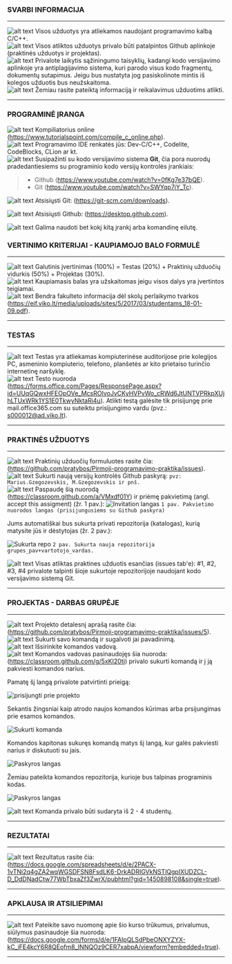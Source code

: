 ### SVARBI INFORMACIJA 
---
![alt text][logo] Visos užduotys yra atliekamos naudojant programavimo kalbą C/C++.  <br/>
![alt text][logo] Visos atliktos užduotys privalo būti patalpintos Github aplinkoje (praktinės užduotys ir projektas). <br/>
![alt text][logo] Privalote laikytis sąžiningumo taisyklių, kadangi kodo versijavimo aplinkoje yra antiplagijavimo sistema, kuri parodo visus kodo fragmentų, dokumentų sutapimus. Jeigu bus nustatyta jog pasiskolinote mintis iš kolegos užduotis bus neužskaitoma. <br/>
![alt text][logo] Žemiau rasite pateiktą informaciją ir reikalavimus užduotims atlikti.  

---

### PROGRAMINĖ ĮRANGA

![alt text][logo] Kompiliatorius online (https://www.tutorialspoint.com/compile_c_online.php).<br/>
![alt text][logo] Programavimo IDE renkatės jūs: Dev-C/C++, Codelite, CodeBlocks, CLion ar kt. <br/>
![alt text][logo] Susipažinti su kodo versijavimo sistema **Git**, čia pora nuorodų pradedantiesiems su programinio kodo versijų kontrolės įrankiais: 
> - Github (https://www.youtube.com/watch?v=0fKg7e37bQE). 
> - Git (https://www.youtube.com/watch?v=SWYqp7iY_Tc). 

![alt text][logo] Atsisiųsti Git: (https://git-scm.com/downloads).

![alt text][logo] Atsisiųsti Github: (https://desktop.github.com).

![alt text][logo] Galima naudoti bet kokį kitą įrankį arba komandinę eilutę.


### VERTINIMO KRITERIJAI - KAUPIAMOJO BALO FORMULĖ 
---
 ![alt text][logo]  Galutinis įvertinimas (100%) = Testas (20%) + Praktinių užduočių vidurkis (50%) + Projektas (30%).\
 ![alt text][logo]  Kaupiamasis balas yra užskaitomas jeigu visos dalys yra įvertintos teigiamai.\
 ![alt text][logo]  Bendra fakulteto informacija dėl skolų perlaikymo tvarkos (https://eif.viko.lt/media/uploads/sites/5/2017/03/studentams_18-01-09.pdf).
 
---
### TESTAS
---
 ![alt text][logo] Testas yra atliekamas kompiuterinėse auditorijose prie kolegijos PC, asmeninio kompiuterio, telefono, planšetės ar kito prietaiso turinčio internetinę naršyklę.\
![alt text][logo] Testo nuoroda (https://forms.office.com/Pages/ResponsePage.aspx?id=UUqGQwxHFEOpOVe_McsROIvoJvCKyHVPvWo_cRWd6JtUNTVPRkpXUjhLTUxWRk1YS1E0TkwyNktaRi4u). Atlikti testą galėsite tik prisijungę prie mail.office365.com su suteiktu prisijungimo vardu (pvz.: s000012@ad.viko.lt).

---
### PRAKTINĖS UŽDUOTYS
---
 ![alt text][logo] Praktinių užduočių formuluotes rasite čia: (https://github.com/pratybos/Pirmoji-programavimo-praktika/issues).<br/>
 ![alt text][logo] Sukurti naują versijų kontrolės Github paskyrą: `pvz: Marius.Gzegozevskis, M.Gzegozevskis ir pnš.`<br/>
 ![alt text][logo] Paspaudę šią nuorodą (https://classroom.github.com/a/VMxdf01Y) ir priėmę pakvietimą (angl. accept this assigment) (žr. 1 pav.):  ![Invitation langas](https://image.ibb.co/ewCorH/invitation.png)
`1 pav. Pakvietimo nuorodos langas (prisijungusiems su Github paskyra)`
 
 Jums automatiškai bus sukurta privati repozitorija (katalogas), kurią matysite jūs ir dėstytojas (žr. 2 pav.):
 
 ![Sukurta repo](https://image.ibb.co/g9DLqc/sukurti_repo.png)
`2 pav. Sukurta nauja repozitorija grupes_pav+vartotojo_vardas.`
 <br/> 
 
 ![alt text][logo] Visas atliktas praktines užduotis esančias (issues tab'e): #1, #2, #3, #4 privalote talpinti šioje sukurtoje repozitorijoje naudojant kodo versijavimo sistemą Git.
 
---
### PROJEKTAS - DARBAS GRUPĖJE
---
 ![alt text][logo] Projekto detalesnį aprašą rasite čia: (https://github.com/pratybos/Pirmoji-programavimo-praktika/issues/5).<br/>
 ![alt text][logo] Sukurti savo komandą ir sugalvoti jai pavadinimą. <br/>
 ![alt text][logo] Išsirinkite komandos vadovą.\
 ![alt text][logo] Komandos vadovas pasinaudojęs šia nuoroda: (https://classroom.github.com/g/5xKI20tj) privalo sukurti komandą ir į ją pakviesti komandos narius.
 
 Pamatę šį langą privalote patvirtinti prieigą:
 
 ![prisijungti prie projekto](https://image.ibb.co/i4ueGH/prie_projekto.png)<br/>
 
 Sekantis žingsniai kaip atrodo naujos komandos kūrimas arba prsijungimas prie esamos komandos.
 
 ![Sukurti komanda](https://image.ibb.co/eNfKGH/projektas.png)
 
 Komandos kapitonas sukuręs komandą matys šį langą, kur galės pakviesti narius ir diskutuoti su jais.<br/>
 
 ![Paskyros langas](https://image.ibb.co/gfNYbH/team_kaip_atrodo.png)
 
 Žemiau pateikta komandos repozitorija, kurioje bus talpinas programinis kodas.
 
 ![Paskyros langas](https://image.ibb.co/ccWtbH/pratybos_praktika.png)
 
 ![alt text][logo] Komanda privalo būti sudaryta iš 2 - 4 studentų.
 
 
---
### REZULTATAI
---

 ![alt text][logo] Rezultatus rasite čia: (https://docs.google.com/spreadsheets/d/e/2PACX-1vTNi2q4gZA2wqWGSDFSN8FsdLK6-DrkADRIGVkNSTlQgpIXUDZCL-D_DdDNadCtw77WbTbxaZf3ZwrX/pubhtml?gid=1450898108&single=true).

---
### APKLAUSA IR ATSILIEPIMAI 
---
 ![alt text][logo] Pateikite savo nuomonę apie šio kurso trūkumus, privalumus, siūlymus pasinaudoje šia nuoroda: (https://docs.google.com/forms/d/e/1FAIpQLSdPbeONXYZYX-kC_iFE4kcY6R8QEofm8_INNQOz9CER7xabpA/viewform?embedded=true).

---

[logo]: https://github.com/eif-courses/Duomenu-strukturos-ir-algoritmai/blob/master/list%20item.png "list item rectangle"
